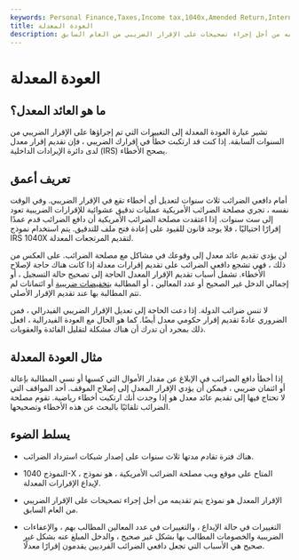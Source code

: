 ```yaml
---
keywords: Personal Finance,Taxes,Income tax,1040x,Amended Return,Internal Revenue Service,Tax Return
title: العودة المعدلة
description: الإقرار المعدل هو نموذج يتم تقديمه من أجل إجراء تصحيحات على الإقرار الضريبي من العام السابق.
---
```


# العودة المعدلة
## ما هو العائد المعدل؟

تشير عبارة العودة المعدلة إلى التغييرات التي تم إجراؤها على الإقرار الضريبي من السنوات السابقة. إذا كنت قد ارتكبت خطأً في إقرارك الضريبي ، فإن تقديم إقرار معدل لدى دائرة الإيرادات الداخلية (IRS) يصحح الأخطاء.

## تعريف أعمق

أمام دافعي الضرائب ثلاث سنوات لتعديل أي أخطاء تقع في الإقرار الضريبي. وفي الوقت نفسه ، تجري مصلحة الضرائب الأمريكية عمليات تدقيق عشوائية للإقرارات الضريبية تعود إلى ست سنوات. إذا اعتقدت مصلحة الضرائب الأمريكية أن دافع الضرائب قدم عمدًا إقرارًا احتياليًا ، فلا يوجد قانون للقيود على إعادة فتح ملف للتدقيق. يتم استخدام نموذج IRS 1040X لتقديم المرتجعات المعدلة.

لن يؤدي تقديم عائد معدل إلى وقوعك في مشاكل مع مصلحة الضرائب. على العكس من ذلك ، فهي تشجع دافعي الضرائب على تقديم إقرارات معدلة إذا كانت هناك حاجة لإصلاح الأخطاء. تشمل أسباب تقديم الإقرار المعدل الحاجة إلى تصحيح حالة التسجيل ، أو إجمالي الدخل غير الصحيح أو عدد المعالين ، أو المطالبة [بتخفيضات ضريبية](/tax-deduction) أو ائتمانات لم تتم المطالبة بها عند تقديم الإقرار الأصلي.

لا تنس ضرائب الدولة. إذا دعت الحاجة إلى تعديل الإقرار الضريبي الفيدرالي ، فمن الضروري عادةً تقديم إقرار حكومي معدل أيضًا. كما هو الحال مع العودة الفيدرالية ، افعل ذلك بمجرد أن تدرك أن هناك مشكلة لتقليل الفائدة والعقوبات.

## مثال العودة المعدلة

إذا أخطأ دافع الضرائب في الإبلاغ عن مقدار الأموال التي كسبها أو نسي المطالبة بإعالة أو ائتمان ضريبي ، فيمكن أن يؤدي الإقرار المعدل إلى إصلاح الموقف. أحد المواقف التي لا تحتاج فيها إلى تقديم عائد معدل هو إذا وجدت أنك ارتكبت أخطاء رياضية. تقوم مصلحة الضرائب تلقائيًا بالبحث عن هذه الأخطاء وتصحيحها.

## يسلط الضوء

- هناك فترة تقادم مدتها ثلاث سنوات على إصدار شيكات استرداد الضرائب.

- النموذج 1040-X ، المتاح على موقع ويب مصلحة الضرائب الأمريكية ، هو نموذج لإيداع الإقرارات المعدلة.

- الإقرار المعدل هو نموذج يتم تقديمه من أجل إجراء تصحيحات على الإقرار الضريبي من العام السابق.

- التغييرات في حالة الإيداع ، والتغييرات في عدد المعالين المطالب بهم ، والإعفاءات الضريبية والخصومات المطالب بها بشكل غير صحيح ، والدخل المبلغ عنه بشكل غير صحيح هي الأسباب التي تجعل دافعي الضرائب الفرديين يقدمون إقرارًا معدلًا.

